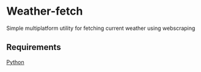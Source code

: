 # Weather-fetch
  Simple multiplatform utility for fetching current weather using webscraping
## Requirements
  [Python](https://www.python.org/)
  
  
